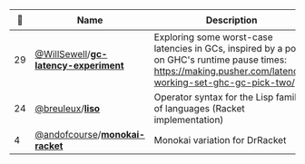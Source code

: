|:star2: | Name | Description | 🌍|
|---|---|---|---|
|29|[@WillSewell](https://github.com/WillSewell)/[**gc-latency-experiment**](https://github.com/WillSewell/gc-latency-experiment)|Exploring some worst-case latencies in GCs, inspired by a post on GHC's runtime pause times: https://making.pusher.com/latency-working-set-ghc-gc-pick-two/||
|24|[@breuleux](https://github.com/breuleux)/[**liso**](https://github.com/breuleux/liso)|Operator syntax for the Lisp family of languages (Racket implementation)||
|4|[@andofcourse](https://github.com/andofcourse)/[**monokai-racket**](https://github.com/andofcourse/monokai-racket)|Monokai variation for DrRacket||

